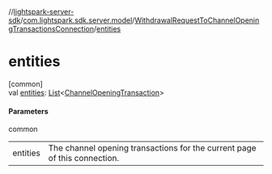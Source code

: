 //[lightspark-server-sdk](../../../index.md)/[com.lightspark.sdk.server.model](../index.md)/[WithdrawalRequestToChannelOpeningTransactionsConnection](index.md)/[entities](entities.md)

# entities

[common]\
val [entities](entities.md): [List](https://kotlinlang.org/api/latest/jvm/stdlib/kotlin.collections/-list/index.html)&lt;[ChannelOpeningTransaction](../-channel-opening-transaction/index.md)&gt;

#### Parameters

common

| | |
|---|---|
| entities | The channel opening transactions for the current page of this connection. |
